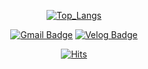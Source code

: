 <div align="center">
  
[![Top_Langs](https://github-readme-stats.vercel.app/api/top-langs/?username=jrary&layout=compact)](https://github.com/jrary)

[![Gmail Badge](https://img.shields.io/badge/Gmail-d14836?style=for-the-badge&logo=Gmail&logoColor=white&link=mailto:kijrary@gmail.com)](mailto:kijrary@gmail.com)
[![Velog Badge](http://img.shields.io/badge/-Velog-20c997?style=for-the-badge&logo=&link=https://velog.io/@kijrary)](https://velog.io/@kijrary)

[![Hits](https://hits.seeyoufarm.com/api/count/incr/badge.svg?url=https%3A%2F%2Fgithub.com%2Fjrary)](https://hits.seeyoufarm.com)
  
</div>
